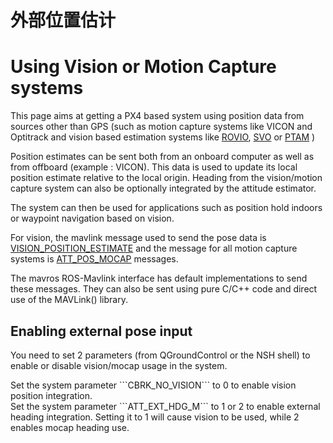 # 外部位置估计

# Using Vision or Motion Capture systems

This page aims at getting a PX4 based system using position data from sources other than GPS (such as motion capture systems like VICON and Optitrack and vision based estimation systems like [ROVIO](https://github.com/ethz-asl/rovio), [SVO](https://github.com/uzh-rpg/rpg_svo) or [PTAM](https://github.com/ethz-asl/ethzasl_ptam) )

Position estimates can be sent both from an onboard computer as well as from offboard (example : VICON).  This data is used to update its local position estimate relative to the local origin. Heading from the vision/motion capture system can also be optionally integrated by the attitude estimator. 

The system can then be used for applications such as position hold indoors or waypoint navigation based on vision.

For vision, the mavlink message used to send the pose data is [VISION_POSITION_ESTIMATE](http://mavlink.org/messages/common#VISION_POSITION_ESTIMATE) and the message for all motion capture systems is [ATT_POS_MOCAP](http://mavlink.org/messages/common#ATT_POS_MOCAP) messages. 

The mavros ROS-Mavlink interface has default implementations to send these messages. They can also be sent using pure C/C++ code and direct use of the MAVLink() library.

## Enabling external pose input

You need to set 2 parameters (from QGroundControl or the NSH shell) to enable or disable vision/mocap usage in the system.

<aside class="note">
Set the system parameter ```CBRK_NO_VISION``` to 0 to enable vision position integration. 
</aside>

<aside class="note">
Set the system parameter ```ATT_EXT_HDG_M``` to 1 or 2 to enable external heading integration. Setting it to 1 will cause vision to be used, while 2 enables mocap heading use.
</aside>